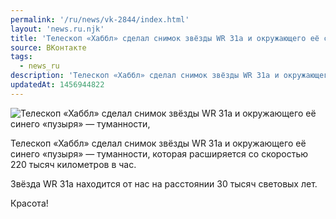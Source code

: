 ```yaml
---
permalink: '/ru/news/vk-2844/index.html'
layout: 'news.ru.njk'
title: 'Телескоп «Хаббл» сделал снимок звёзды WR 31a и окружающего её синего «пузыря» — туманности, ко'
source: ВКонтакте
tags:
  - news_ru
description: 'Телескоп «Хаббл» сделал снимок звёзды WR 31a и окружающего её синего «пузыря» — туманности,'
updatedAt: 1456944822
---
```

![Телескоп «Хаббл» сделал снимок звёзды WR 31a и окружающего её синего «пузыря» — туманности,](https://sun9-63.userapi.com/impf/c629104/v629104484/340dd/kGB898gANgA.jpg?size=1041x1004&quality=96&proxy=1&sign=4bd07b4572bd34e72742f8c8abbc72a5&c_uniq_tag=uHp5PyTVS3Zn4jb_wgzW28b4TfIysNI1N-qNNfJXIRw&type=album)

Телескоп «Хаббл» сделал снимок звёзды WR 31a и окружающего её синего «пузыря» — туманности, которая расширяется со скоростью 220 тысяч километров в час.

Звёзда WR 31a находится от нас на расстоянии 30 тысяч световых лет.

Красота!
